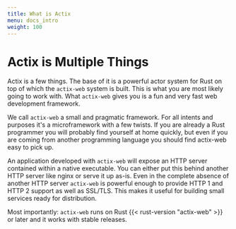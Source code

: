 ```yaml
---
title: What is Actix
menu: docs_intro
weight: 100
---
```


# Actix is Multiple Things

Actix is a few things.  The base of it is a powerful actor system for Rust on
top of which the `actix-web` system is built.  This is what you are most likely
going to work with.  What `actix-web` gives you is a fun and very fast web
development framework.

We call `actix-web` a small and pragmatic framework.  For all intents and purposes
it's a microframework with a few twists.  If you are already a Rust programmer
you will probably find yourself at home quickly, but even if you are coming from
another programming language you should find actix-web easy to pick up.

An application developed with `actix-web` will expose an HTTP server contained
within a native executable.  You can either put this behind another HTTP server like
nginx or serve it up as-is.  Even in the complete absence of another HTTP
server `actix-web` is powerful enough to provide HTTP 1 and HTTP 2 support as
well as SSL/TLS.  This makes it useful for building small services ready for
distribution.

Most importantly: `actix-web` runs on Rust {{< rust-version "actix-web" >}} or later
and it works with stable releases.
